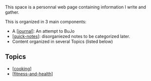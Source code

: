 
This space is a personnal web page containing information I write and gather.

This is organized in 3 main components:
- A [[journal]]: An attempt to BuJo
- [[quick-notes]]: disorganiezed notes to be categorized later.
- Content organized in several Topics (listed below)

## Topics
- [[cooking]]
- [[fitness-and-health]]







[//begin]: # "Autogenerated link references for markdown compatibility"
[journal]: journal/journal "Journal"
[quick-notes]: quick-notes "Quick Notes"
[cooking]: cooking "Cooking"
[fitness-and-health]: fitness-and-health "Fitness and Health"
[//end]: # "Autogenerated link references"